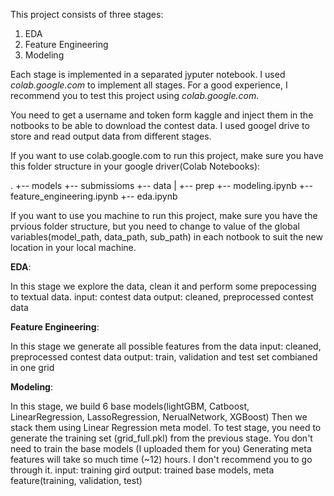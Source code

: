 This project consists of three stages:
1. EDA
2. Feature Engineering
3. Modeling

Each stage is implemented in a separated jyputer notebook. I used *colab.google.com* to implement all stages.
For a good experience, I recommend you to test this project using *colab.google.com*.

You need to get a username and token form kaggle and inject them in the notbooks to be able to download the contest data.
I used googel drive to store and read output data from different stages.

If you want to use colab.google.com to run this project, make sure you have this folder structure in your google driver(Colab Notebooks):

.
+-- models
+-- submissioms
+-- data
|    +-- prep
+-- modeling.ipynb
+-- feature_engineering.ipynb
+-- eda.ipynb

If you want to use you machine to run this project, make sure you have the prvious folder structure, but you need 
to change to value of the global variables(model_path, data_path, sub_path) in each notbook to suit the new location in your local machine.



**EDA**:

In this stage we explore the data, clean it and perform some prepocessing to textual data.
input: contest data
output: cleaned, preprocessed contest data

**Feature Engineering**:

In this stage we generate all possible features from the data
input: cleaned, preprocessed contest data
output: train, validation and test set combianed in one grid

**Modeling**:

In this stage, we build 6 base models(lightGBM, Catboost, LinearRegression, LassoRegression, NerualNetwork, XGBoost)
Then we stack them using Linear Regression meta model.
To test stage, you need to generate the training set (grid_full.pkl) from the previous stage.
You don't need to train the base models (I uploaded them for you)
Generating meta features will take so much time (~12) hours. I don't recommend you to go through it. 
input: training gird
output: trained base models, meta feature(training, validation, test)

